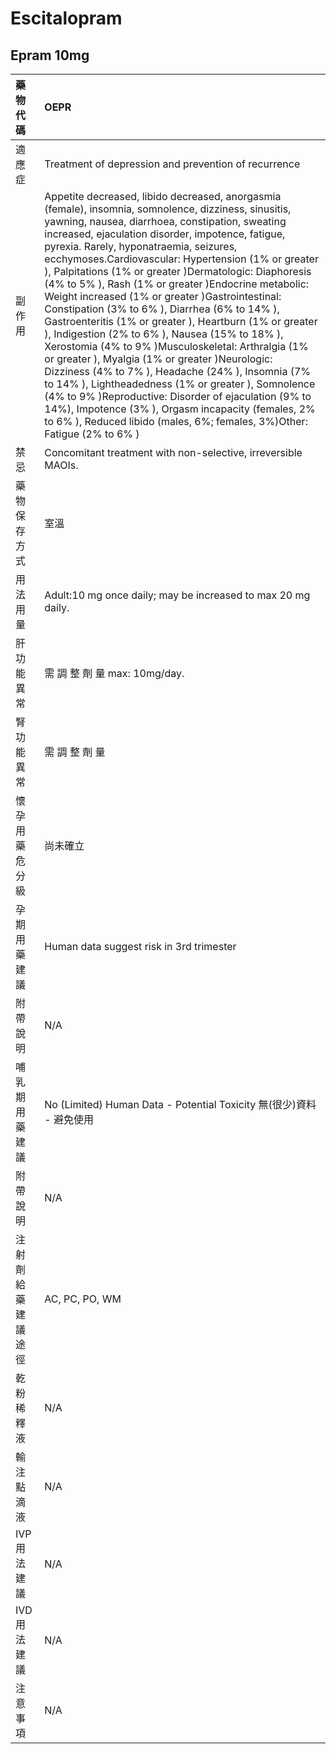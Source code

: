 # Escitalopram

## Epram 10mg

| 藥物代碼           | OEPR                                                                                                                                                                                                                                                                                                                                                                                                                                                                                                                                                                                                                                                                                                                                                                                                                                                                                                                                                                                                                                                           |
|:-------------------|:---------------------------------------------------------------------------------------------------------------------------------------------------------------------------------------------------------------------------------------------------------------------------------------------------------------------------------------------------------------------------------------------------------------------------------------------------------------------------------------------------------------------------------------------------------------------------------------------------------------------------------------------------------------------------------------------------------------------------------------------------------------------------------------------------------------------------------------------------------------------------------------------------------------------------------------------------------------------------------------------------------------------------------------------------------------|
| 適應症             | Treatment of depression and prevention of recurrence                                                                                                                                                                                                                                                                                                                                                                                                                                                                                                                                                                                                                                                                                                                                                                                                                                                                                                                                                                                                           |
| 副作用             | Appetite decreased, libido decreased, anorgasmia (female), insomnia, somnolence, dizziness, sinusitis, yawning, nausea, diarrhoea, constipation, sweating increased, ejaculation disorder, impotence, fatigue, pyrexia. Rarely, hyponatraemia, seizures, ecchymoses.Cardiovascular: Hypertension (1% or greater ), Palpitations (1% or greater )Dermatologic: Diaphoresis (4% to 5% ), Rash (1% or greater )Endocrine metabolic: Weight increased (1% or greater )Gastrointestinal: Constipation (3% to 6% ), Diarrhea (6% to 14% ), Gastroenteritis (1% or greater ), Heartburn (1% or greater ), Indigestion (2% to 6% ), Nausea (15% to 18% ), Xerostomia (4% to 9% )Musculoskeletal: Arthralgia (1% or greater ), Myalgia (1% or greater )Neurologic: Dizziness (4% to 7% ), Headache (24% ), Insomnia (7% to 14% ), Lightheadedness (1% or greater ), Somnolence (4% to 9% )Reproductive: Disorder of ejaculation (9% to 14%), Impotence (3% ), Orgasm incapacity (females, 2% to 6% ), Reduced libido (males, 6%; females, 3%)Other: Fatigue (2% to 6% ) |
| 禁忌               | Concomitant treatment with non-selective, irreversible MAOIs.                                                                                                                                                                                                                                                                                                                                                                                                                                                                                                                                                                                                                                                                                                                                                                                                                                                                                                                                                                                                  |
| 藥物保存方式       | 室溫                                                                                                                                                                                                                                                                                                                                                                                                                                                                                                                                                                                                                                                                                                                                                                                                                                                                                                                                                                                                                                                           |
| 用法用量           | Adult:10 mg once daily; may be increased to max 20 mg daily.                                                                                                                                                                                                                                                                                                                                                                                                                                                                                                                                                                                                                                                                                                                                                                                                                                                                                                                                                                                                   |
| 肝功能異常         | 需 調 整 劑 量  max: 10mg/day.                                                                                                                                                                                                                                                                                                                                                                                                                                                                                                                                                                                                                                                                                                                                                                                                                                                                                                                                                                                                                                 |
| 腎功能異常         | 需 調 整 劑 量                                                                                                                                                                                                                                                                                                                                                                                                                                                                                                                                                                                                                                                                                                                                                                                                                                                                                                                                                                                                                                                 |
| 懷孕用藥危分級     | 尚未確立                                                                                                                                                                                                                                                                                                                                                                                                                                                                                                                                                                                                                                                                                                                                                                                                                                                                                                                                                                                                                                                       |
| 孕期用藥建議       | Human data suggest risk in 3rd trimester                                                                                                                                                                                                                                                                                                                                                                                                                                                                                                                                                                                                                                                                                                                                                                                                                                                                                                                                                                                                                       |
| 附帶說明           | N/A                                                                                                                                                                                                                                                                                                                                                                                                                                                                                                                                                                                                                                                                                                                                                                                                                                                                                                                                                                                                                                                            |
| 哺乳期用藥建議     | No (Limited) Human Data - Potential Toxicity 無(很少)資料 - 避免使用                                                                                                                                                                                                                                                                                                                                                                                                                                                                                                                                                                                                                                                                                                                                                                                                                                                                                                                                                                                           |
| 附帶說明           | N/A                                                                                                                                                                                                                                                                                                                                                                                                                                                                                                                                                                                                                                                                                                                                                                                                                                                                                                                                                                                                                                                            |
| 注射劑給藥建議途徑 | AC, PC, PO, WM                                                                                                                                                                                                                                                                                                                                                                                                                                                                                                                                                                                                                                                                                                                                                                                                                                                                                                                                                                                                                                                 |
| 乾粉稀釋液         | N/A                                                                                                                                                                                                                                                                                                                                                                                                                                                                                                                                                                                                                                                                                                                                                                                                                                                                                                                                                                                                                                                            |
| 輸注點滴液         | N/A                                                                                                                                                                                                                                                                                                                                                                                                                                                                                                                                                                                                                                                                                                                                                                                                                                                                                                                                                                                                                                                            |
| IVP 用法建議       | N/A                                                                                                                                                                                                                                                                                                                                                                                                                                                                                                                                                                                                                                                                                                                                                                                                                                                                                                                                                                                                                                                            |
| IVD 用法建議       | N/A                                                                                                                                                                                                                                                                                                                                                                                                                                                                                                                                                                                                                                                                                                                                                                                                                                                                                                                                                                                                                                                            |
| 注意事項           | N/A                                                                                                                                                                                                                                                                                                                                                                                                                                                                                                                                                                                                                                                                                                                                                                                                                                                                                                                                                                                                                                                            |

